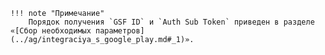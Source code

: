     !!! note "Примечание"
        Порядок получения `GSF ID` и `Auth Sub Token` приведен в разделе «[Сбор необходимых параметров](../ag/integraciya_s_google_play.md#_1)».